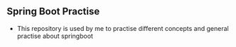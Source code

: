 ## Spring Boot Practise

- This repository is used by me to practise different concepts and general practise about springboot
